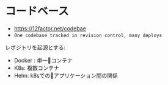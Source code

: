 # コードベース

- https://12factor.net/codebae
- `One codebase tracked in revision control, many deploys`

レポジトリを起源とする:

- Docker : 単一コンテナ
- K8s: 複数コンテナ
- Helm: k8sでのアプリケーション間の関係
